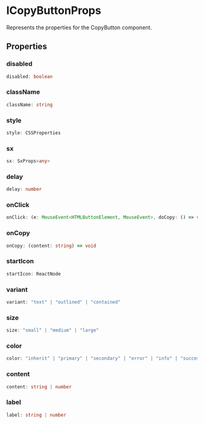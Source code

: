 # ICopyButtonProps

Represents the properties for the CopyButton component.

## Properties

### disabled

```ts
disabled: boolean
```

### className

```ts
className: string
```

### style

```ts
style: CSSProperties
```

### sx

```ts
sx: SxProps<any>
```

### delay

```ts
delay: number
```

### onClick

```ts
onClick: (e: MouseEvent<HTMLButtonElement, MouseEvent>, doCopy: () => void) => void
```

### onCopy

```ts
onCopy: (content: string) => void
```

### startIcon

```ts
startIcon: ReactNode
```

### variant

```ts
variant: "text" | "outlined" | "contained"
```

### size

```ts
size: "small" | "medium" | "large"
```

### color

```ts
color: "inherit" | "primary" | "secondary" | "error" | "info" | "success" | "warning"
```

### content

```ts
content: string | number
```

### label

```ts
label: string | number
```

